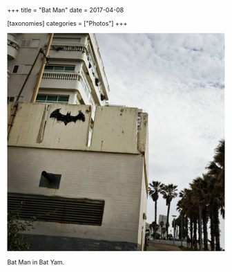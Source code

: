 +++
title = "Bat Man"
date = 2017-04-08

[taxonomies]
categories = ["Photos"]
+++

![Bat Man](bat-man.jpeg)

Bat Man in Bat Yam.
